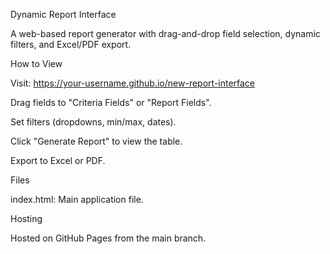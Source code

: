 Dynamic Report Interface

A web-based report generator with drag-and-drop field selection, dynamic filters, and Excel/PDF export.

How to View





Visit: https://your-username.github.io/new-report-interface



Drag fields to "Criteria Fields" or "Report Fields".



Set filters (dropdowns, min/max, dates).



Click "Generate Report" to view the table.



Export to Excel or PDF.

Files





index.html: Main application file.

Hosting

Hosted on GitHub Pages from the main branch.